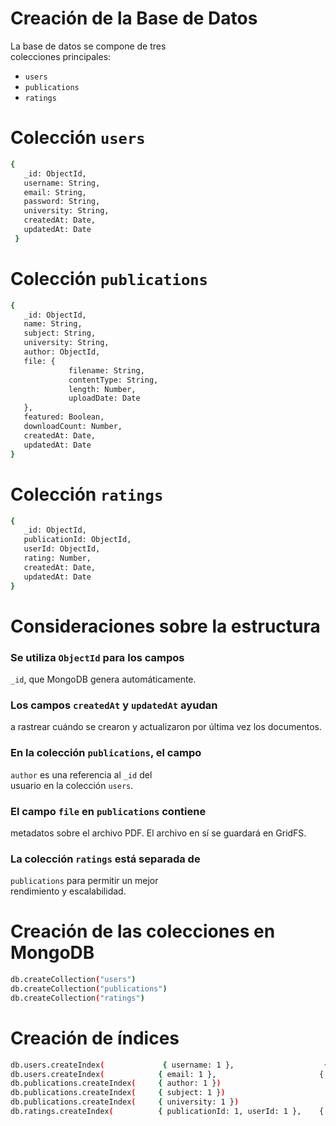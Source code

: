 # Creación de la Base de Datos    
                                       
 La base de datos se compone de tres  
 colecciones principales: 
 - `users`   
 - `publications`
 - `ratings`          

 # Colección `users`               
    
```bash
{                                    
   _id: ObjectId,                    
   username: String,                 
   email: String,                    
   password: String,                 
   university: String,               
   createdAt: Date,                  
   updatedAt: Date                   
 }  
```                                   
                                   

 # Colección `publications`        
    
```bash
{                                    
   _id: ObjectId,                    
   name: String,                     
   subject: String,                  
   university: String,               
   author: ObjectId,                 
   file: {                           
             filename: String,              
             contentType: String,           
             length: Number,                
             uploadDate: Date               
   },                                
   featured: Boolean,               
   downloadCount: Number,           
   createdAt: Date,                 
   updatedAt: Date                  
}  
```                                   
                                   

 # Colección `ratings`             
  
```bash
{                                    
   _id: ObjectId,                    
   publicationId: ObjectId,         
   userId: ObjectId,                 
   rating: Number,                   
   createdAt: Date,                  
   updatedAt: Date                   
} 
```                                       
                                    

 # Consideraciones sobre la estructura 
                                       
 ### Se utiliza `ObjectId` para los campos 
   `_id`, que MongoDB genera automáticamente. 
 ### Los campos `createdAt` y `updatedAt` ayudan 
   a rastrear cuándo se crearon y actualizaron 
   por última vez los documentos.          
 ### En la colección `publications`, el campo  
   `author` es una referencia al `_id` del  
   usuario en la colección `users`.        
 ### El campo `file` en `publications` contiene 
   metadatos sobre el archivo PDF. El archivo 
   en sí se guardará en GridFS.            
 ### La colección `ratings` está separada de  
   `publications` para permitir un mejor    
   rendimiento y escalabilidad.          

 # Creación de las colecciones en MongoDB 
 
```bash
db.createCollection("users")          
db.createCollection("publications")    
db.createCollection("ratings")        
```                                        
  

 # Creación de índices               
  
```bash
db.users.createIndex(             { username: 1 },                    { unique: true })                   
db.users.createIndex(            { email: 1 },                       { unique: true })                   
db.publications.createIndex(     { author: 1 }) 
db.publications.createIndex(     { subject: 1 }) 
db.publications.createIndex(     { university: 1 }) 
db.ratings.createIndex(          { publicationId: 1, userId: 1 },    { unique: true })  
```                                       
      
